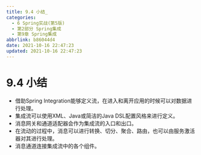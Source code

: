 ```yaml
---
title: 9.4 小结_
categories:
  - 6 Spring实战(第5版)
  - 第2部分 Spring集成
  - 第9章 Spring集成
abbrlink: b86044d4
date: 2021-10-16 22:47:23
updated: 2021-10-16 22:47:23
---
```

# 9.4 小结
- 借助Spring Integration能够定义流，在进入和离开应用的时候可以对数据进行处理。
- 集成流可以使用XML、Java或简洁的Java DSL配置风格来进行定义。
- 消息网关和通道适配器会作为集成流的入口和出口。
- 在流动的过程中，消息可以进行转换、切分、聚合、路由，也可以由服务激活器对其进行处理。
- 消息通道连接集成流中的各个组件。
